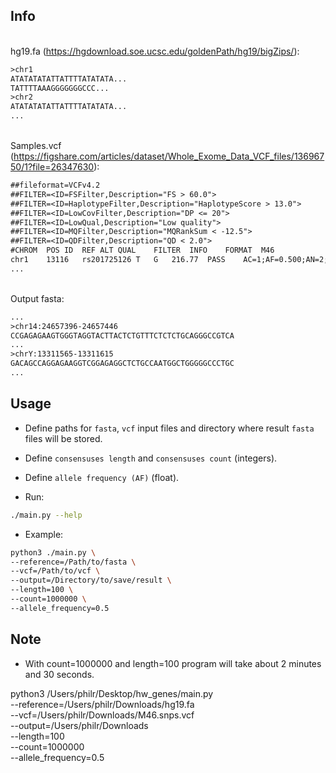 ## Info

\
hg19.fa (https://hgdownload.soe.ucsc.edu/goldenPath/hg19/bigZips/):

```txt
>chr1
ATATATATATTATTTTATATATA...
TATTTTAAAGGGGGGGCCC...
>chr2
ATATATATATTATTTTATATATA...
...
```

\
Samples.vcf (https://figshare.com/articles/dataset/Whole_Exome_Data_VCF_files/13696750/1?file=26347630):

```txt
##fileformat=VCFv4.2
##FILTER=<ID=FSFilter,Description="FS > 60.0">
##FILTER=<ID=HaplotypeFilter,Description="HaplotypeScore > 13.0">
##FILTER=<ID=LowCovFilter,Description="DP <= 20">
##FILTER=<ID=LowQual,Description="Low quality">
##FILTER=<ID=MQFilter,Description="MQRankSum < -12.5">
##FILTER=<ID=QDFilter,Description="QD < 2.0">
#CHROM	POS	ID	REF	ALT	QUAL	FILTER	INFO	FORMAT	M46
chr1	13116	rs201725126	T	G	216.77	PASS	AC=1;AF=0.500;AN=2;BaseQRankSum=-3.141;ClippingRankSum=0.000;DB;DP=63;ExcessHet=3.0103;FS=0.000;MLEAC=1;MLEAF=0.500;MQ=32.69;MQRankSum=-5.538;QD=3.44;ReadPosRankSum=0.802;SNPEFF_EFFECT=INTRON;SNPEFF_EXON_ID=2;SNPEFF_FUNCTIONAL_CLASS=NONE;SNPEFF_GENE_BIOTYPE=processed_transcript;SNPEFF_GENE_NAME=DDX11L1;SNPEFF_IMPACT=MODIFIER;SNPEFF_TRANSCRIPT_ID=ENST00000456328;SOR=0.312	GT:AB:AD:DP:GQ:MQ0:PL	0/1:0.780:49,14:62:99:0:245,0,3203
...
```

\
Output fasta:

```txt
...
>chr14:24657396-24657446
CCGAGAGAAGTGGGTAGGTACTTACTCTGTTTCTCTCTGCAGGGCCGTCA
...
>chrY:13311565-13311615
GACAGCCAGGAGAAGGTCGGAGAGGCTCTGCCAATGGCTGGGGGCCCTGC
...
```


## Usage

* Define paths for `fasta`, `vcf` input files and directory where result `fasta` files will be stored.

* Define `consensuses length` and `consensuses count` (integers).

* Define `allele frequency (AF)` (float).

* Run:

```sh
./main.py --help
```

* Example:

```sh
python3 ./main.py \
--reference=/Path/to/fasta \
--vcf=/Path/to/vcf \
--output=/Directory/to/save/result \
--length=100 \
--count=1000000 \
--allele_frequency=0.5
```

## Note

* With count=1000000 and length=100 program will take about 2 minutes and 30 seconds.









python3 /Users/philr/Desktop/hw_genes/main.py \
--reference=/Users/philr/Downloads/hg19.fa \
--vcf=/Users/philr/Downloads/M46.snps.vcf \
--output=/Users/philr/Downloads \
--length=100 \
--count=1000000 \
--allele_frequency=0.5















